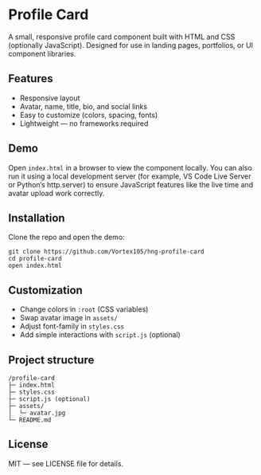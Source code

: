 # Profile Card

A small, responsive profile card component built with HTML and CSS (optionally JavaScript). Designed for use in landing pages, portfolios, or UI component libraries.

## Features
- Responsive layout
- Avatar, name, title, bio, and social links
- Easy to customize (colors, spacing, fonts)
- Lightweight — no frameworks required

## Demo
Open `index.html` in a browser to view the component locally.
You can also run it using a local development server (for example, VS Code Live Server or Python’s http.server) to ensure JavaScript features like the live time and avatar upload work correctly.

## Installation
Clone the repo and open the demo:
```
git clone https://github.com/Vortex105/hng-profile-card
cd profile-card
open index.html
```


## Customization
- Change colors in `:root` (CSS variables)
- Swap avatar image in `assets/`
- Adjust font-family in `styles.css`
- Add simple interactions with `script.js` (optional)

## Project structure
```
/profile-card
├─ index.html
├─ styles.css
├─ script.js (optional)
├─ assets/
│  └─ avatar.jpg
└─ README.md
```

## License
MIT — see LICENSE file for details.